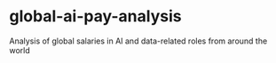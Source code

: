 # global-ai-pay-analysis
Analysis of global salaries in AI and data-related roles from around the world
